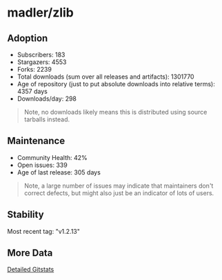 # madler/zlib

## Adoption

- Subscribers: 183
- Stargazers: 4553
- Forks: 2239
- Total downloads (sum over all releases and artifacts): 1301770
- Age of repository (just to put absolute downloads into relative terms): 4357 days
- Downloads/day: 298

> Note, no downloads likely means this is distributed using source tarballs instead.

## Maintenance

- Community Health: 42%
- Open issues: 339
- Age of last release: 305 days

> Note, a large number of issues may indicate that maintainers don't correct defects, but might also
> just be an indicator of lots of users.

## Stability

Most recent tag: "v1.2.13"

## More Data

[Detailed Gitstats](/bazel-catalog/gitstats/madler/zlib)

